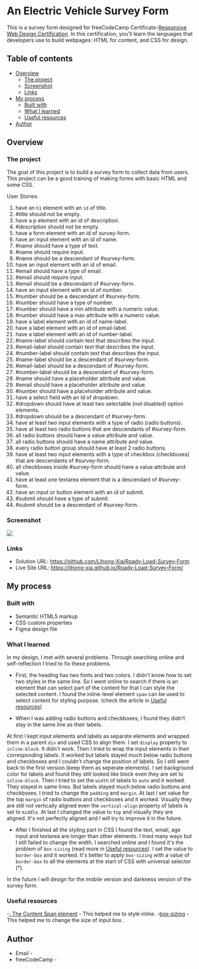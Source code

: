 # An Electric Vehicle Survey Form

This is a survey form designed for freeCodeCamp Certificate-[Responsive Web Design Certification](https://www.freecodecamp.org/learn/2022/responsive-web-design/). In this certification, you'll learn the languages that developers use to build webpages: HTML for content, and CSS for design. 

## Table of contents

- [Overview](#overview)
  - [The project](#the-challenge)
  - [Screenshot](#screenshot)
  - [Links](#links)
- [My process](#my-process)
  - [Built with](#built-with)
  - [What I learned](#what-i-learned)
  - [Useful resources](#useful-resources)
- [Author](#author)

## Overview

### The project

The goal of this project is to build a survey form to collect data from users. This project can be a good training of making forms with basic HTML and some CSS. 

User Stories:

1. have an ``h1`` element with an ``id`` of title.
2. #title should not be empty.
3. have a p element with an id of description.
4. #description should not be empty.
5. have a form element with an id of survey-form.
6. have an input element with an id of name.
7. #name should have a type of text.
8. #name should require input.
9. #name should be a descendant of #survey-form.
10. have an input element with an id of email.
11. #email should have a type of email.
12. #email should require input.
13. #email should be a descendant of #survey-form.
14. have an input element with an id of number.
15. #number should be a descendant of #survey-form.
16. #number should have a type of number.
17. #number should have a min attribute with a numeric value.
18. #number should have a max attribute with a numeric value.
19. have a label element with an id of name-label.
20. have a label element with an id of email-label.
21. have a label element with an id of number-label.
22. #name-label should contain text that describes the input.
23. #email-label should contain text that describes the input.
24. #number-label should contain text that describes the input.
25. #name-label should be a descendant of #survey-form.
26. #email-label should be a descendant of #survey-form.
27. #number-label should be a descendant of #survey-form.
28. #name should have a placeholder attribute and value.
29. #email should have a placeholder attribute and value.
30. #number should have a placeholder attribute and value.
31. have a select field with an id of dropdown.
32. #dropdown should have at least two selectable (not disabled) option elements.
33. #dropdown should be a descendant of #survey-form.
34. have at least two input elements with a type of radio (radio buttons).
35. have at least two radio buttons that are descendants of #survey-form.
36. all radio buttons should have a value attribute and value.
37. all radio buttons should have a name attribute and value.
38. every radio button group should have at least 2 radio buttons.
39. have at least two input elements with a type of checkbox (checkboxes) that are descendants of #survey-form.
40. all checkboxes inside #survey-form should have a value attribute and value.
41. have at least one textarea element that is a descendant of #survey-form.
42. have an input or button element with an id of submit.
43. #submit should have a type of submit.
44. #submit should be a descendant of #survey-form.

### Screenshot

![](./images/presentation.png)

### Links

- Solution URL: https://github.com/Lihong-Xia/Roady-Load-Survey-Form
- Live Site URL: https://lihong-xia.github.io/Roady-Load-Survey-Form/

## My process

### Built with
- Semantic HTML5 markup
- CSS custom properties
- Figma design file

### What I learned
In my design, I met with several problems. Through searching online and self-reflection I tried to fix these problems.

- First, the heading has two fonts and two colors. I didn't know how to set two styles in the same line. So I went online to search if there is an element that can select part of the content for that I can style the selected content. I found the inline-level element ``span`` can be used to select content for styling purpose. (check the article in [Useful resources](#useful-resources))

- When I was adding radio buttons and checkboxes, I found they didn't stay in the same line as their labels. 

At first I kept input elements and labels as separate elements and wrapped them in a parent ``div`` and used CSS to align them. I set ``display`` property to ``inline-block``. It didn't work. 
Then I tried to wrap the input elements in their corresponding labels. It worked but labels stayed much below radio buttons and checkboxes and I couldn't change the position of labels. 
So I still went back to the first version (keep them as seperate elements). I set background color for labels and found they still looked like block even they are set to ``inline-block``. Then I tried to set the ``width`` of labels to ``auto`` and it worked. They stayed in same lines. But labels stayed much below radio buttons and checkboxes. I tried to change the ``padding`` and ``margin``. At last I set value for the top ``margin`` of radio buttons and checkboxes and it worked. 
Visually they are still not vertically aligned even the ``vertical-align`` property of labels is set to ``middle``. At last I changed the value to ``top`` and visually they are aligned. It's not perfectly aligned and I will try to improve it in the future.

- After I finished all the styling part in CSS I found the text, email, age input and textarea are longer than other elements. I tried many ways but I still failed to change the width. I searched online and I found it's the problem of ``box-sizing`` (read more in [Useful resources](#useful-resources)). I set the value to ``border-box`` and it worked. It's better to apply ``box-sizing`` with a value of ``border-box`` to all the elements at the start of CSS with universal selector (*).

In the future I will design for the mobile version and darkness version of the survey form.

### Useful resources

-[<span>: The Content Span element](https://developer.mozilla.org/en-US/docs/Web/HTML/Element/span) - This helped me to style inline.
-[box-sizing](https://developer.mozilla.org/en-US/docs/Web/CSS/box-sizing) - This helped me to change the size of input box.

## Author

- Email - 
- freeCodeCamp - 
